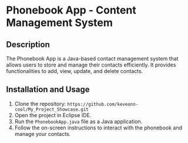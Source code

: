 # Phonebook App - Content Management System
## Description 
The Phonebook App is a Java-based contact management system that allows users to store and manage their contacts efficiently. It provides functionalities to add, view, update, and delete contacts.
## Installation and Usage
1. Clone the repository: `https://github.com/keveonn-cool/My_Project_Showcase.git`
2. Open the project in Eclipse IDE.
3. Run the `PhonebookApp.java` file as a Java application.
4. Follow the on-screen instructions to interact with the phonebook and manage your contacts.
